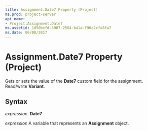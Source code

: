 ```yaml
---
title: Assignment.Date7 Property (Project)
ms.prod: project-server
api_name:
- Project.Assignment.Date7
ms.assetid: 1d50befd-3087-2584-b41a-f96a2cfa8fa7
ms.date: 06/08/2017
---
```



# Assignment.Date7 Property (Project)

Gets or sets the value of the  **Date7** custom field for the assignment. Read/write **Variant**.


## Syntax

 _expression_. **Date7**

 _expression_ A variable that represents an **Assignment** object.


